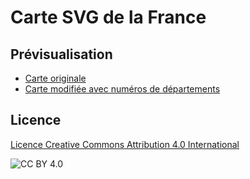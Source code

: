 # Carte SVG de la France

## Prévisualisation

- [Carte originale](https://regisenguehard.github.io/carte-france-svg/carte-france-svg.html)
- [Carte modifiée avec numéros de départements](https://abend-core.github.io/Abcarte/carte-france-numeros-departement.html)

## Licence

[Licence Creative Commons Attribution 4.0 International](http://creativecommons.org/licenses/by/4.0/)

![CC BY 4.0](https://licensebuttons.net/l/by/4.0/88x31.png)
